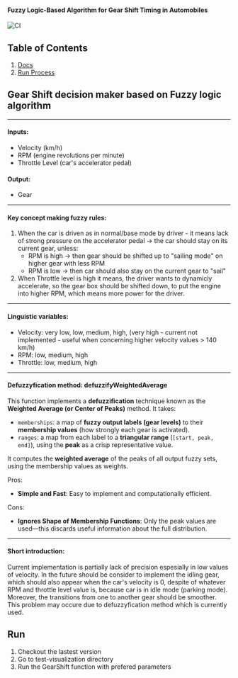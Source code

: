 #### Fuzzy Logic-Based Algorithm for Gear Shift Timing in Automobiles

![CI](https://github.com/bartlomiejkozka/Gear-shift-FuzzyLogic/actions/workflows/ci.yml/badge.svg)


## Table of Contents
1. [Docs](#gear-shift-decision-maker-based-on-Fuzzy-logic-algorithm)
2. [Run Process](#run)


## Gear Shift decision maker based on Fuzzy logic algorithm

---

#### Inputs:
- Velocity (km/h)
- RPM (engine revolutions per minute)
- Throttle Level (car's accelerator pedal)

#### Output:
- Gear

---

#### Key concept making fuzzy rules:
1. When the car is driven as in normal/base mode by driver - it means lack of strong pressure on the accelerator pedal -> the car should stay on its current gear, unless:
    - RPM is high -> then gear should be shifted up to "sailing mode" on higher gear with less RPM
    - RPM is low ->  then car should also stay on the current gear to "sail"
2. When Throttle level is high it means, the driver wants to dynamicly accelerate, so the gear box should be shifted down, to put the engine into higher RPM, which means more power for the driver.

---

#### Linguistic variables:
- Velocity: very low, low, medium, high, (very high - current not implemented - useful when concerning higher velocity values > 140 km/h)
- RPM:      low, medium, high
- Throttle: low, medium, high

---

#### Defuzzyfication method: **defuzzifyWeightedAverage**
This function implements a **defuzzification** technique known as the **Weighted Average (or Center of Peaks)** method. It takes:

- `memberships`: a map of **fuzzy output labels (gear levels)** to their **membership values** (how strongly each gear is activated).
- `ranges`: a map from each label to a **triangular range** (`[start, peak, end]`), using the **peak** as a crisp representative value.

It computes the **weighted average** of the peaks of all output fuzzy sets, using the membership values as weights.

Pros:
- **Simple and Fast**: Easy to implement and computationally efficient.

Cons:
- **Ignores Shape of Membership Functions**: Only the peak values are used—this discards useful information about the full distribution.

---

#### Short introduction:
Current implementation is partially lack of precision espesially in low values of velocity. In the future should be consider to implement the idling gear, which should also appear when the car's velocity is 0, despite of whatever RPM and throttle level value is, because car is in idle mode (parking mode).
Moreover, the transitions from one to another gear should be smoother. This problem may occure due to defuzzyfication method which is currently used.


## Run
1. Checkout the lastest version
2. Go to test-visualization directory
3. Run the GearShift function with prefered parameters

